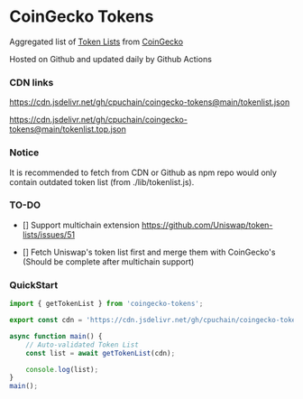 # CoinGecko Tokens

Aggregated list of [Token Lists](https://github.com/Uniswap/token-lists) from [CoinGecko](https://coingecko.com)

Hosted on Github and updated daily by Github Actions

### CDN links

https://cdn.jsdelivr.net/gh/cpuchain/coingecko-tokens@main/tokenlist.json

https://cdn.jsdelivr.net/gh/cpuchain/coingecko-tokens@main/tokenlist.top.json

### Notice

It is recommended to fetch from CDN or Github as npm repo would only contain outdated token list (from ./lib/tokenlist.js).

### TO-DO

- [] Support multichain extension https://github.com/Uniswap/token-lists/issues/51

- [] Fetch Uniswap's token list first and merge them with CoinGecko's (Should be complete after multichain support)

### QuickStart

```ts
import { getTokenList } from 'coingecko-tokens';

export const cdn = 'https://cdn.jsdelivr.net/gh/cpuchain/coingecko-tokens@main/tokenlist.top.json';

async function main() {
    // Auto-validated Token List
    const list = await getTokenList(cdn);

    console.log(list);
}
main();
```
